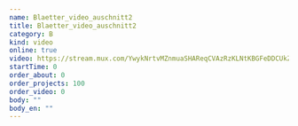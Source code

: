 ```yaml
---
name: Blaetter_video_auschnitt2
title: Blaetter_video_auschnitt2
category: B
kind: video
online: true
video: https://stream.mux.com/YwykNrtvMZnmuaSHAReqCVAzRzKLNtKBGFeDDCUkZwU
startTime: 0
order_about: 0
order_projects: 100
order_video: 0
body: ""
body_en: ""
---
```

